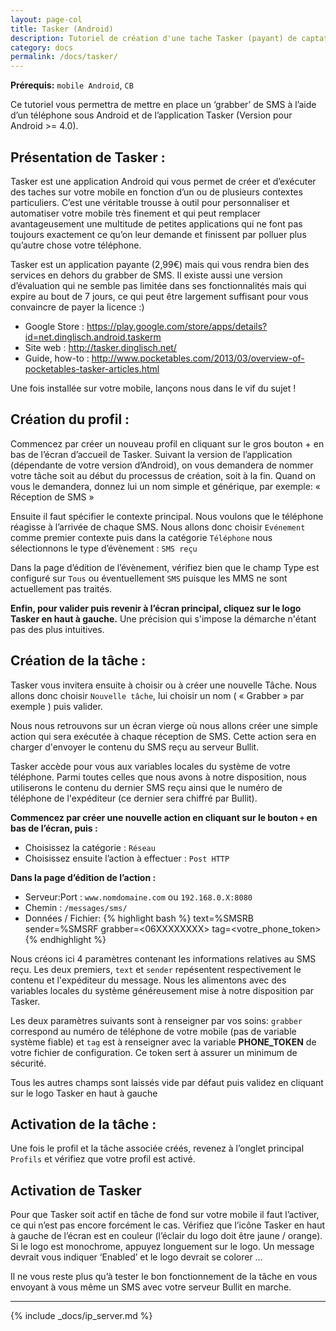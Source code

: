 ```yaml
---
layout: page-col
title: Tasker (Android)
description: Tutoriel de création d'une tache Tasker (payant) de captation des SMS
category: docs
permalink: /docs/tasker/
---
```


__Prérequis:__ `mobile Android`, `CB`

<p class="bg-info-box">
Ce tutoriel vous permettra de mettre en place un ‘grabber’ de SMS à l’aide d’un téléphone sous Android et de l’application Tasker (Version pour Android >= 4.0).
</p>

## Présentation de Tasker :

Tasker est une application Android qui vous permet de créer et d’exécuter des taches sur votre mobile en fonction d’un ou de plusieurs contextes particuliers. C’est une véritable trousse à outil pour personnaliser et automatiser votre mobile très finement et qui peut remplacer avantageusement une multitude de petites applications qui ne font pas toujours exactement ce qu’on leur demande et finissent par polluer plus qu’autre chose votre téléphone.

Tasker est un application payante (2,99€) mais qui vous rendra bien des services en dehors du grabber de SMS. Il existe aussi une version d’évaluation qui ne semble pas limitée dans ses fonctionnalités mais qui expire au bout de 7 jours, ce qui peut être largement suffisant pour vous convaincre de payer la licence :)

- Google Store : <https://play.google.com/store/apps/details?id=net.dinglisch.android.taskerm>
- Site web : <http://tasker.dinglisch.net/>
- Guide, how-to : <http://www.pocketables.com/2013/03/overview-of-pocketables-tasker-articles.html>

Une fois installée sur votre mobile, lançons nous dans le vif du sujet !


## Création du profil :

Commencez par créer un nouveau profil en cliquant sur le gros bouton + en bas de l’écran d’accueil de Tasker. Suivant la version de l’application (dépendante de votre version d’Android), on vous demandera de nommer votre tâche soit au début du processus de création, soit à la fin. Quand on vous le demandera, donnez lui un nom simple et générique, par exemple: « Réception de SMS »

Ensuite il faut spécifier le contexte principal. Nous voulons que le téléphone réagisse à l’arrivée de chaque SMS. Nous allons donc choisir `Evénement` comme premier contexte puis dans la catégorie `Téléphone` nous sélectionnons le type d’évènement : `SMS reçu`

Dans la page d’édition de l’évènement, vérifiez bien que le champ Type est configuré sur `Tous` ou éventuellement `SMS` puisque les MMS ne sont actuellement pas traités.

__Enfin, pour valider puis revenir à l’écran principal, cliquez sur le logo Tasker en haut à gauche.__ Une précision qui s'impose la démarche n'étant pas des plus intuitives.


## Création de la tâche :

Tasker vous invitera ensuite à choisir ou à créer une nouvelle Tâche. Nous allons donc choisir `Nouvelle tâche`, lui choisir un nom ( « Grabber » par exemple ) puis valider.

Nous nous retrouvons sur un écran vierge où nous allons créer une simple action qui sera exécutée à chaque réception de SMS. Cette action sera en charger d'envoyer le contenu du SMS reçu au serveur Bullit.

Tasker accède pour vous aux variables locales du système de votre téléphone. Parmi toutes celles que nous avons à notre disposition, nous utiliserons le contenu du dernier SMS reçu ainsi que le numéro de téléphone de l'expéditeur (ce dernier sera chiffré par Bullit).

__Commencez par créer une nouvelle action en cliquant sur le bouton `+` en bas de l’écran, puis :__

- Choisissez la catégorie : `Réseau`
- Choisissez ensuite l’action à effectuer : `Post HTTP`

__Dans la page d’édition de l’action :__

- Serveur:Port : `www.nomdomaine.com` ou `192.168.0.X:8080`
- Chemin : `/messages/sms/`
- Données / Fichier: 
{% highlight bash %}
text=%SMSRB
sender=%SMSRF
grabber=<06XXXXXXXX>
tag=<votre_phone_token>
{% endhighlight %}

Nous créons ici 4 paramètres contenant les informations relatives au SMS reçu. Les deux premiers, `text` et `sender` repésentent respectivement le contenu et l'expéditeur du message. Nous les alimentons avec des variables locales du système généreusement mise à notre disposition par Tasker.

Les deux paramètres suivants sont à renseigner par vos soins: `grabber` correspond au numéro de téléphone de votre mobile (pas de variable système fiable) et `tag` est à renseigner avec la variable __PHONE_TOKEN__ de votre fichier de configuration. Ce token sert à assurer un minimum de sécurité.

Tous les autres champs sont laissés vide par défaut puis validez en cliquant sur le logo Tasker en haut à gauche

## Activation de la tâche :

Une fois le profil et la tâche associée créés, revenez à l’onglet principal `Profils` et vérifiez que votre profil est activé.

## Activation de Tasker

Pour que Tasker soit actif en tâche de fond sur votre mobile il faut l’activer, ce qui n’est pas encore forcément le cas. Vérifiez que l’icône Tasker en haut à gauche de l’écran est en couleur (l’éclair du logo doit être jaune / orange). Si le logo est monochrome, appuyez longuement sur le logo. Un message devrait vous indiquer ‘Enabled’ et le logo devrait se colorer …

Il ne vous reste plus qu’à tester le bon fonctionnement de la tâche en vous envoyant à vous même un SMS avec votre serveur Bullit en marche.

---

{% include _docs/ip_server.md %}